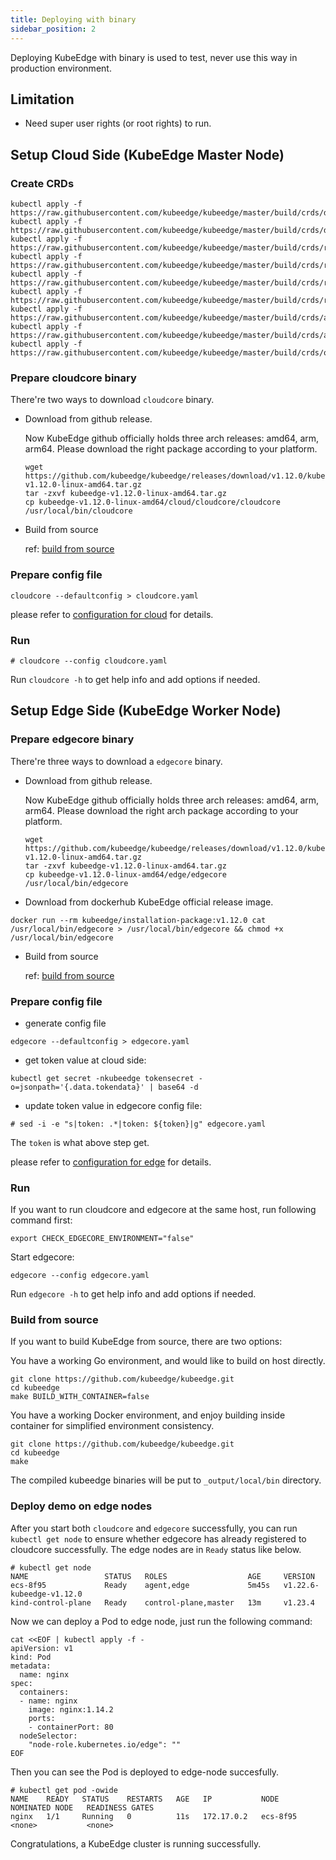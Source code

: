 ```yaml
---
title: Deploying with binary
sidebar_position: 2
---
```

Deploying KubeEdge with binary is used to test, never use this way in production environment.

## Limitation

- Need super user rights (or root rights) to run.

## Setup Cloud Side (KubeEdge Master Node)

### Create CRDs

```shell
kubectl apply -f https://raw.githubusercontent.com/kubeedge/kubeedge/master/build/crds/devices/devices_v1alpha2_device.yaml
kubectl apply -f https://raw.githubusercontent.com/kubeedge/kubeedge/master/build/crds/devices/devices_v1alpha2_devicemodel.yaml
kubectl apply -f https://raw.githubusercontent.com/kubeedge/kubeedge/master/build/crds/reliablesyncs/cluster_objectsync_v1alpha1.yaml
kubectl apply -f https://raw.githubusercontent.com/kubeedge/kubeedge/master/build/crds/reliablesyncs/objectsync_v1alpha1.yaml
kubectl apply -f https://raw.githubusercontent.com/kubeedge/kubeedge/master/build/crds/router/router_v1_ruleEndpoint.yaml
kubectl apply -f https://raw.githubusercontent.com/kubeedge/kubeedge/master/build/crds/router/router_v1_rule.yaml
kubectl apply -f https://raw.githubusercontent.com/kubeedge/kubeedge/master/build/crds/apps/apps_v1alpha1_edgeapplication.yaml
kubectl apply -f https://raw.githubusercontent.com/kubeedge/kubeedge/master/build/crds/apps/apps_v1alpha1_nodegroup.yaml
kubectl apply -f https://raw.githubusercontent.com/kubeedge/kubeedge/master/build/crds/operations/operations_v1alpha1_nodeupgradejob.yaml
```

### Prepare cloudcore binary
There're two ways to download `cloudcore` binary.

- Download from github release.

    Now KubeEdge github officially holds three arch releases: amd64, arm, arm64. Please download the right package according to your platform.
    
    ```shell
    wget https://github.com/kubeedge/kubeedge/releases/download/v1.12.0/kubeedge-v1.12.0-linux-amd64.tar.gz
    tar -zxvf kubeedge-v1.12.0-linux-amd64.tar.gz
    cp kubeedge-v1.12.0-linux-amd64/cloud/cloudcore/cloudcore /usr/local/bin/cloudcore
    ```

- Build from source
  
    ref: [build from source](#build-from-source)


### Prepare config file

```shell
cloudcore --defaultconfig > cloudcore.yaml
```

please refer to [configuration for cloud](./config#configuration-cloud-side-kubeedge-master) for details.

### Run

```shell
# cloudcore --config cloudcore.yaml
```

Run `cloudcore -h` to get help info and add options if needed.


## Setup Edge Side (KubeEdge Worker Node)

### Prepare edgecore binary
There're three ways to download a `edgecore` binary.

- Download from github release.
  
  Now KubeEdge github officially holds three arch releases: amd64, arm, arm64. Please download the right arch package according to your platform.
  ```shell
  wget https://github.com/kubeedge/kubeedge/releases/download/v1.12.0/kubeedge-v1.12.0-linux-amd64.tar.gz
  tar -zxvf kubeedge-v1.12.0-linux-amd64.tar.gz
  cp kubeedge-v1.12.0-linux-amd64/edge/edgecore /usr/local/bin/edgecore
  ```

- Download from dockerhub KubeEdge official release image.
```shell
docker run --rm kubeedge/installation-package:v1.12.0 cat /usr/local/bin/edgecore > /usr/local/bin/edgecore && chmod +x /usr/local/bin/edgecore
```

- Build from source
  
  ref: [build from source](#build-from-source)

### Prepare config file

- generate config file

```shell
edgecore --defaultconfig > edgecore.yaml
```

- get token value at cloud side:

```shell
kubectl get secret -nkubeedge tokensecret -o=jsonpath='{.data.tokendata}' | base64 -d
```

- update token value in edgecore config file:

```shell
# sed -i -e "s|token: .*|token: ${token}|g" edgecore.yaml
```

The `token` is what above step get.

please refer to [configuration for edge](./config#configuration-edge-side-kubeedge-worker-node) for details.

### Run

If you want to run cloudcore and edgecore at the same host, run following command first:

```shell
export CHECK_EDGECORE_ENVIRONMENT="false"
```

Start edgecore:

```shell
edgecore --config edgecore.yaml
```

Run `edgecore -h` to get help info and add options if needed.



### Build from source
If you want to build KubeEdge from source, there are two options:

You have a working Go environment, and would like to build on host directly.
```shell
git clone https://github.com/kubeedge/kubeedge.git
cd kubeedge
make BUILD_WITH_CONTAINER=false
```

You have a working Docker environment, and enjoy building inside container for simplified environment consistency.
```shell
git clone https://github.com/kubeedge/kubeedge.git
cd kubeedge
make
```

The compiled kubeedge binaries will be put to `_output/local/bin` directory.

### Deploy demo on edge nodes

After you start both `cloudcore` and `edgecore` successfully, you can run `kubectl get node` to ensure whether edgecore has already registered to cloudcore successfully. The edge nodes are in `Ready` status like below.
```shell
# kubectl get node
NAME                 STATUS   ROLES                  AGE     VERSION
ecs-8f95             Ready    agent,edge             5m45s   v1.22.6-kubeedge-v1.12.0
kind-control-plane   Ready    control-plane,master   13m     v1.23.4
```
Now we can deploy a Pod to edge node, just run the following command:
```
cat <<EOF | kubectl apply -f -
apiVersion: v1
kind: Pod
metadata:
  name: nginx
spec:
  containers:
  - name: nginx
    image: nginx:1.14.2
    ports:
    - containerPort: 80
  nodeSelector:
    "node-role.kubernetes.io/edge": ""
EOF
```

Then you can see the Pod is deployed to edge-node succesfully.
```shell
# kubectl get pod -owide
NAME    READY   STATUS    RESTARTS   AGE   IP           NODE       NOMINATED NODE   READINESS GATES
nginx   1/1     Running   0          11s   172.17.0.2   ecs-8f95   <none>           <none>
```

Congratulations, a KubeEdge cluster is running successfully.